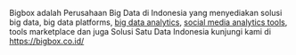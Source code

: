 Bigbox adalah Perusahaan Big Data di Indonesia yang menyediakan solusi big data, big data platforms, <a href="https://bigbox.co.id/"> big data analytics</a>,  <a href="https://bigbox.co.id/">social media analytics tools</a>, tools marketplace dan juga Solusi Satu Data Indonesia kunjungi kami 
di https://bigbox.co.id/
